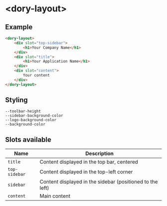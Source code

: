 # \<dory-layout\>

## Example
```html
<dory-layout>
    <div slot="top-sidebar">
        <h1>Your Company Name</h1>
    </div>
    <div slot="title">
        <h1>Your Application Name</h1>
    </div>
    <div slot="content">
        Your content
    </div>
</dory-layout>
```

## Styling

```
--toolbar-height
--sidebar-background-color
--logo-background-color
--background-color
```

## Slots available

Name        |   Description
---         |    ---
`title`     |    Content displayed in the top bar, centered
`top-sidebar`   |   Content displayed in the top-left corner
`sidebar`   |   Content displayed in the sidebar (positioned to the left)
`content`   |   Main content